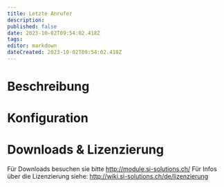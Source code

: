 ```yaml
---
title: Letzte Anrufer
description: 
published: false
date: 2023-10-02T09:54:02.418Z
tags: 
editor: markdown
dateCreated: 2023-10-02T09:54:02.418Z
---
```


# Beschreibung

# Konfiguration

# Downloads & Lizenzierung
Für Downloads besuchen sie bitte http://module.si-solutions.ch/
Für Infos über die Lizenzierung siehe: http://wiki.si-solutions.ch/de/lizenzierung